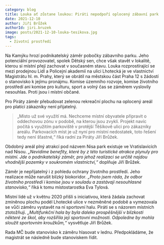 ```yaml
---
category: blog
title: Louka ať zůstane loukou: Piráti nepodpoří oplocený zábavní park
date: 2021-12-10
author: Jiří Brůžek
authorId: jiri.bruzek
image: posts/2021-12-10-louka-tesikova.jpg
tags:
  - životní prostředí
---
```


Na Kamýku hrozí podnikatelský záměr pobočky zábavního parku. Jeho potenciální provozovatel, spolek Dětský sen, chce však stavět v lokalitě, kterou si místní přejí zachovat v současném stavu. Louka rozprostírající se mezi prodejnou Lidl a Policejní akademií na ulici Lhotecká je ve vlastnictví Magistrátu hl.&nbsp;m.&nbsp;Prahy, který se obrátil na městskou část Praha 12 s žádostí o stanovisko k jejímu pronájmu. Komise územního rozvoje, komise životního prostředí ani komise pro kulturu, sport a volný čas se záměrem vyslovily nesouhlas. Proti jsou i místní občané.

Pro Piráty záměr přebudovat zelenou rekreační plochu na oplocený areál pro platící zákazníky není přijatelný. 

> „Místo už své využití má. Nechceme místní obyvatele připravit o oddechovou zónu v podobě, na kterou jsou zvyklí. Projekt navíc počítá s využitím parkoviště v protější Těšíkově ulici pro zákazníky areálu. Parkovacích míst je už nyní pro místní nedostatek, toto řešení tedy není šťastné,“ říká radní za Piráty Jiří Brůžek. 

Obdobný areál plný atrakcí pod názvem Nisa park existuje ve Vratislavicích nad Nisou. _„Nevidíme benefity, které by z této turistické atrakce plynuly pro místní. Jde o podnikatelský záměr, pro jehož realizaci se určitě najdou vhodnější pozemky v soukromém vlastnictví,“_ doplňuje Jiří Brůžek.

Záměr je nepřijatelný i z pohledu ochrany životního prostředí. Jeho realizace může narušit blízký biokoridor. _„Proto jsem ráda, že odbor životního prostředí i komise jsou v souladu a zastávají nesouhlasné stanovisko,“_ říká k tomu místostarostka Eva Tylová.

Místní lidé už v květnu 2020 přišli s iniciativou, která žádala zachovat zmíněnou plochu podél Lhotecké ulice v nezměněné podobě a vymezovala se vůči záměru vystavět na ní sportovní halu. Piráti se s názorem místních ztotožňují. _„Multifunkční hala by byla daleko prospěšnější v blízkosti některé ze škol, aby rozšířila její sportovní možnosti. Odpoledne by mohla sloužit sportovním kroužkům,“_ vysvětluje Jiří Brůžek.

Rada MČ bude stanovisko k záměru hlasovat v lednu. Předpokládáme, že magistrát se následně bude stanoviskem řídit.

